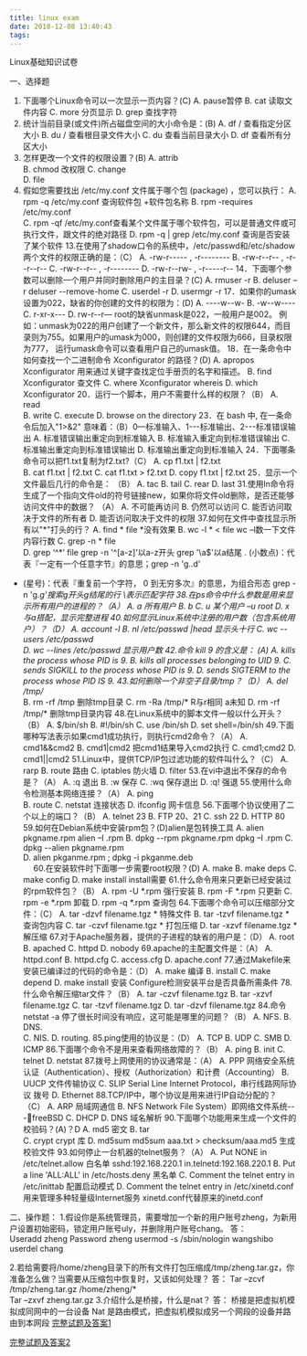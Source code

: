 ```yaml
---
title: linux exam
date: 2018-12-08 13:40:43
tags:
---
```

Linux基础知识试卷

一、选择题
1. 下面哪个Linux命令可以一次显示一页内容？(C)
A. pause暂停
B. cat   读取文件内容
C. more  分页显示
D. grep   查找字符
2. 统计当前目录(或文件)所占磁盘空间的大小命令是：(B)
A. df /    查看指定分区大小
B. du /    查看根目录文件大小
C. du     查看当前目录大小
D. df     查看所有分区大小
5. 怎样更改一个文件的权限设置？(B)
A. attrib     
B. chmod    改权限
C. change    
D. file
6. 假如您需要找出 /etc/my.conf 文件属于哪个包 (package) ，您可以执行： 
A. rpm -q /etc/my.conf      查询软件包 +软件包名称
B. rpm -requires /etc/my.conf  
C. rpm -qf /etc/my.conf查看某个文件属于哪个软件包，可以是普通文件或可执行文件，跟文件的绝对路径
D. rpm -q | grep /etc/my.conf  查询是否安装了某个软件
13.在使用了shadow口令的系统中，/etc/passwd和/etc/shadow两个文件的权限正确的是：（C）
A. -rw-r----- , -r--------
B. -rw-r--r-- , -r--r--r--
C. -rw-r--r-- , -r--------
D. -rw-r--rw- , -r-----r--
14．下面哪个参数可以删除一个用户并同时删除用户的主目录？(C)
A. rmuser -r
B. deluser –r       deluser   --remove-home
C. userdel -r
D. usermgr -r
17．如果你的umask设置为022，缺省的你创建的文件的权限为：(D)
A. ----w--w-
B. -w--w----
C. r-xr-x---
D. rw-r--r—
root的缺省unmask是022，一般用户是002。
例如：unmask为022的用户创建了一个新文件，那么新文件的权限644，而目录则为755。如果用户的umask为000，则创建的文件权限为666，目录权限为777，
运行umask命令可以查看用户自己的umask值。
18．在一条命令中如何查找一个二进制命令 Xconfigurator 的路径？(D)
A. apropos Xconfigurator    用来通过关键字查找定位手册页的名字和描述。
B. find Xconfigurator         查文件
C. where Xconfigurator       whereis
D. which Xconfigurator
20．运行一个脚本，用户不需要什么样的权限？（B）
A. read                   
B. write
C. execute
D. browse on the directory
23．在 bash 中, 在一条命令后加入"1>&2" 意味着：（B）0—标准输入、1---标准输出、2---标准错误输出
A. 标准错误输出重定向到标准输入
B. 标准输入重定向到标准错误输出
C. 标准输出重定向到标准错误输出
D. 标准输出重定向到标准输入
24．下面哪条命令可以把f1.txt复制为f2.txt?（C）
A. cp f1.txt | f2.txt          
B. cat f1.txt | f2.txt
C. cat f1.txt > f2.txt
D. copy f1.txt | f2.txt
25．显示一个文件最后几行的命令是： （B）
A. tac
B. tail
C. rear
D. last
31.使用ln命令将生成了一个指向文件old的符号链接new，如果你将文件old删除，是否还能够访问文件中的数据？       （A）
A. 不可能再访问
B. 仍然可以访问
C. 能否访问取决于文件的所有者
D. 能否访问取决于文件的权限
37.如何在文件中查找显示所有以"*"打头的行？
A. find \* file   *没有效果
B. wc -l * < file    wc –l数一下文件内容行数
C. grep -n * file      
D. grep ‘^\*’ file   grep -n '^[a-z]'以a-z开头 grep '\a$'以a结尾
. (小数点)：代表『一定有一个任意字节』的意思；grep -n 'g..d'
* (星号)：代表『重复前一个字符， 0 到无穷多次』的意思，为组合形态
grep -n 'g.*g'搜索g开头g结尾的行
\表示匹配字符
38.在ps命令中什么参数是用来显示所有用户的进程的？（A）
A. a                  所有用户
B. b
C. u              某个用户 –u root
D. x               与a搭配，显示完整进程
40.如何显示Linux系统中注册的用户数（包含系统用户）？（D）
A. account -l
B. nl /etc/passwd |head             显示头十行
C. wc --users /etc/passwd  
D. wc --lines /etc/passwd        显示用户数
42.命令 kill 9 的含义是：           (A)
A. kills the process whose PID is 9.
B. kills all processes belonging to UID 9.
C. sends SIGKILL to the process whose PID is 9.
D. sends SIGTERM to the process whose PID IS 9.
43.如何删除一个非空子目录/tmp？（D）
A. del /tmp/*        
B. rm -rf /tmp         删除tmp目录
C. rm -Ra /tmp/*       R与r相同 a未知
D. rm -rf /tmp/*       删除tmp目录内容
48.在Linux系统中的脚本文件一般以什么开头？（B）
A. $/bin/sh
B. #!/bin/sh
C. use /bin/sh
D. set shell=/bin/sh
49.下面哪种写法表示如果cmd1成功执行，则执行cmd2命令？（A）
A. cmd1&&cmd2
B. cmd1|cmd2        把cmd1结果导入cmd2执行
C. cmd1;cmd2
D. cmd1||cmd2
51.Linux中，提供TCP/IP包过滤功能的软件叫什么？（C）
A. rarp
B. route     路由
C. iptables   防火墙
D. filter
53.在vi中退出不保存的命令是？（A）
A. :q           退出
B. :w         保存
C. :wq         保存退出
D. :q!         强退
55.使用什么命令检测基本网络连接？（A）
A. ping           
B. route
C. netstat         连接状态
D. ifconfig        网卡信息
56.下面哪个协议使用了二个以上的端口？（B）
A. telnet           23
B. FTP         20、21
C. ssh             22
D. HTTP           80
59.如何在Debian系统中安装rpm包？(D)alien是包转换工具
A. alien pkgname.rpm     alien –I    .rpm
B. dpkg --rpm pkgname.rpm     dpkg –I   .rpm
C. dpkg --alien pkgname.rpm     
D. alien pkganme.rpm ; dpkg -i pkganme.deb  
　
60.在安装软件时下面哪一步需要root权限？(D)
A. make
B. make deps
C. make config
D. make install          install需要
61.什么命令用来只更新已经安装过的rpm软件包？（B）
A. rpm -U *.rpm     强行安装
B. rpm -F *.rpm     只更新
C. rpm -e *.rpm      卸载
D. rpm -q *.rpm      查询包
64.下面哪个命令可以压缩部分文件：（C）
A. tar -dzvf filename.tgz *    特殊文件
B. tar -tzvf filename.tgz *   查询包内容
C. tar -czvf filename.tgz *     打包压缩
D. tar -xzvf filename.tgz *     解压缩
67.对于Apache服务器，提供的子进程的缺省的用户是：（D）
A. root
B. apached
C. httpd
D. nobody
69.apache的主配置文件是：（A）
A. httpd.conf
B. httpd.cfg
C. access.cfg
D. apache.conf
77.通过Makefile来安装已编译过的代码的命令是：（D）
A. make          编译
B. install
C. make depend
D. make install	安装
Configure检测安装平台是否具备所需条件
78.什么命令解压缩tar文件？（B）
A. tar -czvf filename.tgz
B. tar -xzvf filename.tgz
C. tar -tzvf filename.tgz
D. tar -dzvf filename.tgz
84.命令 netstat -a 停了很长时间没有响应，这可能是哪里的问题？（B）
A. NFS.
B. DNS.  
C. NIS.
D. routing.
85.ping使用的协议是：（D）
A. TCP
B. UDP
C. SMB
D. ICMP
86.下面哪个命令不是用来查看网络故障的？（B）
A. ping 
B. init
C. telnet 
D. netstat
87.拨号上网使用的协议通常是：（A）
A. PPP 网络安全系统认证（Authentication）、授权（Authorization）和计费（Accounting）
B. UUCP  文件传输协议
C. SLIP  Serial Line Internet Protocol，串行线路网际协议 拨号
D. Ethernet
88.TCP/IP中，哪个协议是用来进行IP自动分配的？（C）
A. ARP       局域网通信
B. NFS   Network File System）即网络文件系统---freeBSD
C. DHCP
D. DNS     域名解析
90.下面哪个功能用来生成一个文件的校验码？(A)？D
A. md5          密文
B. tar        
C. crypt        crypt 库
D. md5sum    md5sum aaa.txt > checksum/aaa.md5  生成校验文件
93.如何停止一台机器的telnet服务？（A）
A. Put NONE in /etc/telnet.allow  白名单 sshd:192.168.220.1    in.telnetd:192.168.220.1
B. Put a line 'ALL:ALL' in /etc/hosts.deny     黑名单
C. Comment the telnet entry in /etc/inittab     配置启动模式
D. Comment the telnet entry in /etc/xinetd.conf      用来管理多种轻量级Internet服务  xinetd.conf代替原来的inetd.conf

二、操作题：
1.假设你是系统管理员，需要增加一个新的用户账号zheng，为新用户设置初始密码，锁定用户账号uly，并删除用户账号chang。 
答：	
Useradd zheng 
Password zheng
usermod -s /sbin/nologin wangshibo    
 userdel chang


2.若给需要将/home/zheng目录下的所有文件打包压缩成/tmp/zheng.tar.gz，你准备怎么做？当需要从压缩包中恢复时，又该如何处理？
答：
Tar  –zcvf     /tmp/zheng.tar.gz  /home/zheng/*  
Tar –zxvf   zheng.tar.gz
3.介绍什么是桥接，什么是nat？
答：
桥接是把虚拟机模拟成同网中的一台设备
Nat 是路由模式，把虚拟机模拟成另一个网段的设备并路由到本网段
[完整试题及答案1](https://baijiahao.baidu.com/s?id=1600811597383089586&wfr=spider&for=pc)


[完整试题及答案2](https://blog.csdn.net/hermito/article/details/51018243)
